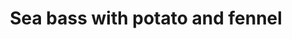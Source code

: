 ---
index: 3
title: Sea bass with potato and fennel
slugify: sea-bass-with-potato-and-fennel
product: sea bass
book: 30 ingredients
page: 120
dish: main
---